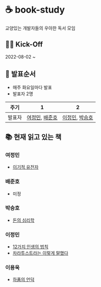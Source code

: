 # ☕ book-study
교양있는 개발자들의 우아한 독서 모임

## 🏃🏻 Kick-Off

2022-08-02 ~

## 📅 발표순서

- 매주 화요일마다 발표
- 발표자 2명

|   주기     | 1 |  2 |
|----------|------|------|
| 발표자 | [여정민](https://github.com/youngerjesus), [배준호](https://github.com/junhobae999)  | [이정민](https://github.com/hustle-dev), [박승호](https://github.com/joonparkhere-dev) |



## 📚 현재 읽고 있는 책

### 여정민

- [이기적 유전자](http://www.yes24.com/Product/Goods/65067259)

### 배준호

- 미정

### 박승호

- [돈의 심리학](http://www.yes24.com/Product/Goods/96547408)

### 이정민

- [12가지 인생의 법칙](http://www.yes24.com/Product/Goods/66360714)
- [차라투스트라는 이렇게 말했다](http://www.yes24.com/Product/Goods/2662031)

### 이용욱

- [하품의 언덕](http://www.yes24.com/product/goods/101639934)
